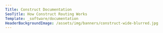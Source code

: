 ```yaml
---
Title: Construct Documentation
SeoTitle: How Construct Routing Works
Template: _software/documentation
HeaderBackgroundImage: /assets/img/banners/construct-wide-blurred.jpg
---
```

